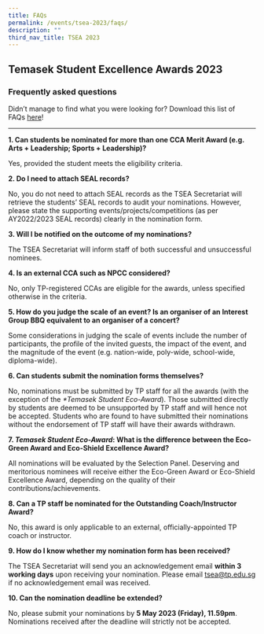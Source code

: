 ```yaml
---
title: FAQs
permalink: /events/tsea-2023/faqs/
description: ""
third_nav_title: TSEA 2023
---
```

## Temasek Student Excellence Awards 2023  <br>
### Frequently asked questions

Didn’t manage to find what you were looking for? Download this list of FAQs&nbsp;[here](/files/TSEA/2023/tsea%202023%20-%20faqs.pdf)!

<hr>

**1.   Can students be nominated for more than one CCA Merit Award (e.g. Arts + Leadership; Sports + Leadership)?**

Yes, provided the student meets the eligibility criteria.

**2.   Do I need to attach SEAL records?**

No, you do not need to attach SEAL records as the TSEA Secretariat will retrieve the students’ SEAL records to audit your nominations. However, please state the supporting events/projects/competitions (as per AY2022/2023 SEAL records) clearly in the nomination form.&nbsp;

**3.   Will I be notified on the outcome of my nominations?**

The TSEA Secretariat will inform staff of both successful and unsuccessful nominees.&nbsp;

**4.   Is an external CCA such as NPCC considered?**

No, only TP-registered CCAs are eligible for the awards, unless specified otherwise in the criteria.

**5.   How do you judge the scale of an event? Is an organiser of an Interest Group BBQ equivalent to an organiser of a concert?**&nbsp;

Some considerations in judging the scale of events include the number of participants, the profile of the invited guests, the impact of the event, and the magnitude of the event (e.g. nation-wide, poly-wide, school-wide, diploma-wide).

**6.   Can students submit the nomination forms themselves?**&nbsp;

No, nominations must be submitted by TP staff for all the awards (with the exception of the&nbsp;_\*Temasek Student Eco-Award_). Those submitted directly by students are deemed to be unsupported by TP staff and will hence not be accepted. Students who are found to have submitted their nominations without the endorsement of TP staff will have their awards withdrawn.

**7.   _Temasek Student Eco-Award_: What is the difference between the Eco-Green Award and Eco-Shield Excellence Award?**

All nominations will be evaluated by the Selection Panel. Deserving and meritorious nominees will receive either&nbsp;the Eco-Green Award or Eco-Shield Excellence Award, depending on the quality of their contributions/achievements.

**8.   Can a TP staff be nominated for the Outstanding Coach/Instructor Award?**

No, this award is only applicable to an external, officially-appointed TP coach or instructor.

**9.   How do I know whether my nomination form has been received?**

The TSEA Secretariat will send you an acknowledgement email&nbsp;**within 3 working days**&nbsp;upon receiving your nomination. Please email&nbsp;tsea@tp.edu.sg if no acknowledgement email was received.

**10.   Can the nomination deadline be extended?**

No, please submit your nominations by **5 May 2023 (Friday), 11.59pm**. Nominations received after the deadline will strictly not be accepted.